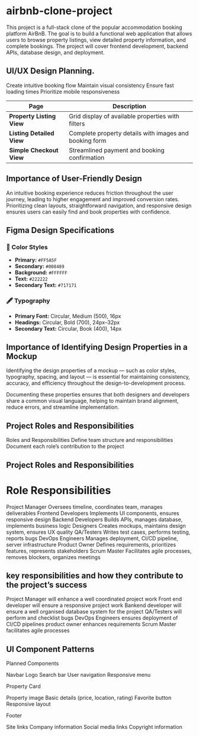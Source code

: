 # airbnb-clone-project
This project is a full-stack clone of the popular accommodation booking platform AirBnB. The goal is to build a functional web application that allows users to browse property listings, view detailed property information, and complete bookings. The project will cover frontend development, backend APIs, database design, and deployment.

## UI/UX Design Planning.
Create intuitive booking flow
Maintain visual consistency
Ensure fast loading times
Prioritize mobile responsiveness

| **Page**                 | **Description**                                                  |
|---------------------------|------------------------------------------------------------------|
| **Property Listing View** | Grid display of available properties with filters               |
| **Listing Detailed View** | Complete property details with images and booking form          |
| **Simple Checkout View**  | Streamlined payment and booking confirmation                    |

## Importance of User-Friendly Design
An intuitive booking experience reduces friction throughout the user journey, leading to higher engagement and improved conversion rates. Prioritizing clean layouts, straightforward navigation, and responsive design ensures users can easily find and book properties with confidence.

## Figma Design Specifications

### 🎨 Color Styles
- **Primary:** `#FF5A5F`
- **Secondary:** `#008489`
- **Background:** `#FFFFFF`
- **Text:** `#222222`
- **Secondary Text:** `#717171`

### 🖋 Typography
- **Primary Font:** Circular, Medium (500), 16px  
- **Headings:** Circular, Bold (700), 24px–32px  
- **Secondary Text:** Circular, Book (400), 14px

## Importance of Identifying Design Properties in a Mockup

Identifying the design properties of a mockup — such as color styles, typography, spacing, and layout — is essential for maintaining consistency, accuracy, and efficiency throughout the design-to-development process. 

Documenting these properties ensures that both designers and developers share a common visual language, helping to maintain brand alignment, reduce errors, and streamline implementation.

## Project Roles and Responsibilities
Roles and Responsibilities
Define team structure and responsibilities
Document each role’s contribution to the project

## Project Roles and Responsibilities
# Role	                          Responsibilities
Project Manager	                Oversees timeline, coordinates team, manages deliverables
Frontend Developers	            Implements UI components, ensures responsive design
Backend Developers	            Builds APIs, manages database, implements business logic
                                Designers	Creates mockups, maintains design system, ensures UX quality
QA/Testers	                    Writes test cases, performs testing, reports bugs
DevOps Engineers	              Manages deployment, CI/CD pipeline, server infrastructure
Product Owner	                  Defines requirements, prioritizes features, represents stakeholders
Scrum Master	                  Facilitates agile processes, removes blockers, organizes meetings

## key responsibilities and how they contribute to the project’s success
Project Manager will enhance a well coordinated project work
Front end developer will ensure a responsive project work
Bankend developer will ensure a well organised database system for the project
QA/Testers will perform and checklist bugs
DevOps Engineers ensures deployment of CI/CD pipelines
product owner enhances requirements 
Scrum Master facilitates agile processes

## UI Component Patterns
Planned Components

Navbar
Logo
Search bar
User navigation
Responsive menu

Property Card

Property image
Basic details (price, location, rating)
Favorite button
Responsive layout

Footer

Site links
Company information
Social media links
Copyright information





